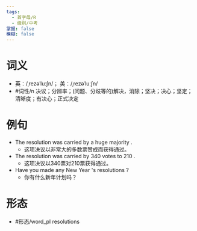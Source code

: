 ```yaml
---
tags:
  - 首字母/R
  - 级别/中考
掌握: false
模糊: false
---
```

# 词义
- 英：/ˌrezəˈluːʃn/； 美：/ˌrezəˈluːʃn/
- #词性/n  决议；分辨率；(问题、分歧等的)解决，消除；坚决；决心；坚定；清晰度；有决心；正式决定
# 例句
- The resolution was carried by a huge majority .
	- 这项决议以非常大的多数票赞成而获得通过。
- The resolution was carried by 340 votes to 210 .
	- 这项决议以340票对210票获得通过。
- Have you made any New Year 's resolutions ?
	- 你有什么新年计划吗？
# 形态
- #形态/word_pl resolutions
